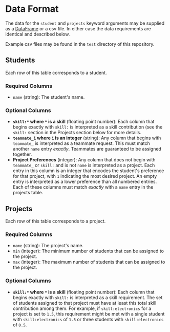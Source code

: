 # Data Format

The data for the `student` and `projects` keyword arguments may be supplied as a [DataFrame](https://dataframes.juliadata.org/stable/) or a csv file. In either case the data requirements are identical and described below.

Example csv files may be found in the `test` directory of this repository.

## Students

Each row of this table corresponds to a student.

### Required Columns

- `name` (string): The student's name.

### Optional Columns

- **`skill:*` where `*` is a skill** (floating point number): Each column that begins exactly with `skill:` is interpreted as a skill contribution (see the `skill:` section in the Projects section below for more details.
- **`teammate_i` where `i` is an integer** (string): Any column that begins with `teammate_` is interpreted as a teammate request. This must match another `name` entry *exactly*. Teammates are guaranteed to be assigned together.
- **Project Preferences** (integer): Any column that does not begin with `teammate_` or `skill:` and is not `name` is interpreted as a project. Each entry in this column is an integer that encodes the student's preference for that project, with `1` indicating the most desired project. An empty entry is interpreted as a lower preference than all numbered entries. Each of these columns must match *exactly* with a `name` entry in the projects table.

## Projects

Each row of this table corresponds to a project.

### Required Columns

- `name` (string): The project's name.
- `min` (integer): The minimum number of students that can be assigned to the project.
- `max` (integer): The maximum number of students that can be assigned to the project.

### Optional Columns

- **`skill:*` where `*` is a skill** (floating point number): Each column that begins exactly with `skill:` is interpreted as a skill requirement. The set of students assigned to that project must have at least this total skill contribution among them. For example, if `skill:electronics` for a project is set to `1.5`, this requirement might be met with a single student with `skill:electronics` of `1.5` or three students with `skill:electronics` of `0.5`.
